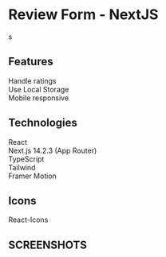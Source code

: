 # Review Form - NextJS
s
## Features 
Handle ratings<br>
Use Local Storage<br>
Mobile responsive<br>

## Technologies
React<br>
Next.js 14.2.3 (App Router)<br>
TypeScript<br>
Tailwind<br>
Framer Motion<br>

## Icons
React-Icons<br>

## SCREENSHOTS